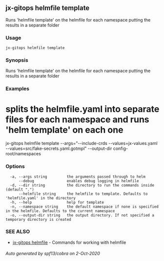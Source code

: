 ## jx-gitops helmfile template

Runs 'helmfile template' on the helmfile for each namespace putting the results in a separate folder

### Usage

```
jx-gitops helmfile template
```

### Synopsis

Runs 'helmfile template' on the helmfile for each namespace putting the results in a separate folder

### Examples

  # splits the helmfile.yaml into separate files for each namespace and runs 'helm template' on each one
  jx-gitops helmfile template --args="--include-crds --values=jx-values.yaml --values=src/fake-secrets.yaml.gotmpl" --output-dir config-root/namespaces

### Options

```
  -a, --args string         the arguments passed through to helm
      --debug               enables debug logging in helmfile
  -d, --dir string          the directory to run the commands inside (default ".")
      --helmfile string     the helmfile to template. Defaults to 'helmfile.yaml' in the directory
  -h, --help                help for template
  -n, --namespace string    the default namespace if none is specified in the helmfile. Defaults to the current namespace
  -o, --output-dir string   the output directory. If not specified a temporary directory is created
```

### SEE ALSO

* [jx-gitops helmfile](jx-gitops_helmfile.md)	 - Commands for working with helmfile

###### Auto generated by spf13/cobra on 2-Oct-2020
